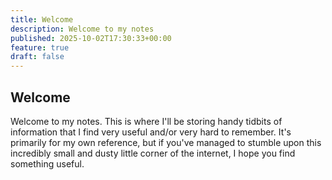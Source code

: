 ```yaml
---
title: Welcome
description: Welcome to my notes
published: 2025-10-02T17:30:33+00:00
feature: true
draft: false
---
```


## Welcome

Welcome to my notes. This is where I'll be storing handy tidbits of information
that I find very useful and/or very hard to remember. It's primarily for my own
reference, but if you've managed to stumble upon this incredibly small and dusty
little corner of the internet, I hope you find something useful. 